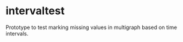 intervaltest
============

Prototype to test marking missing values in multigraph based on time intervals.